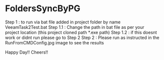 # FoldersSyncByPG
Step 1 : to run via bat file added in project folder by name VeeamTask2Test.bat 
  Step 1.1 : Change the path in bat file as per your project location (this project cloned path *.exe path)
  Step 1.2 : if this doesnt work or didnt run please go to Step 2
Step 2 : Please run as instructed in the RunFromCMDConfig.jpg image to see the results

Happy Day!! Cheers!!
